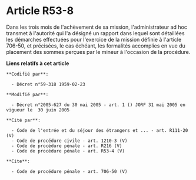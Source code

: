 # Article R53-8

Dans les trois mois de l'achèvement de sa mission, l'administrateur ad hoc transmet à l'autorité qui l'a désigné un rapport
dans lequel sont détaillées les démarches effectuées pour l'exercice de la mission définie à l'article 706-50, et précisées,
le cas échéant, les formalités accomplies en vue du placement des sommes perçues par le mineur à l'occasion de la procédure.

**Liens relatifs à cet article**

	**Codifié par**:

	  - Décret n°59-318 1959-02-23

	**Modifié par**:

	  - Décret n°2005-627 du 30 mai 2005 - art. 1 () JORF 31 mai 2005 en vigueur le  30 juin 2005

	**Cité par**:

	  - Code de l'entrée et du séjour des étrangers et ... - art. R111-20 (V)
	  - Code de procédure civile - art. 1210-3 (V)
	  - Code de procédure pénale - art. R216 (V)
	  - Code de procédure pénale - art. R53-4 (V)

	**Cite**:

	  - Code de procédure pénale - art. 706-50 (V)
